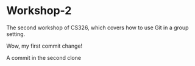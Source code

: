 # Workshop-2

The second workshop of CS326, which covers how to use Git in a group setting.

Wow, my first commit change!

A commit in the second clone
